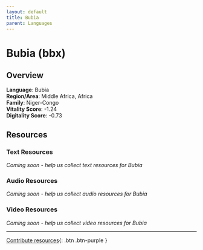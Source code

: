 ```yaml
---
layout: default
title: Bubia
parent: Languages
---
```


# Bubia (bbx)

## Overview

**Language**: Bubia  
**Region/Area**: Middle Africa, Africa  
**Family**: Niger-Congo  
**Vitality Score**: -1.24  
**Digitality Score**: -0.73  

## Resources

### Text Resources
*Coming soon - help us collect text resources for Bubia*

### Audio Resources
*Coming soon - help us collect audio resources for Bubia*

### Video Resources
*Coming soon - help us collect video resources for Bubia*

---

[Contribute resources](https://fairtrain.github.io/){: .btn .btn-purple }
